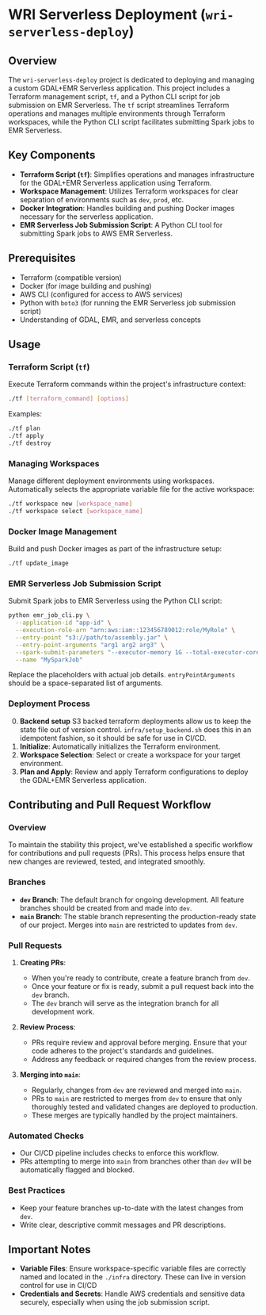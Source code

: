 # WRI Serverless Deployment (`wri-serverless-deploy`)

## Overview

The `wri-serverless-deploy` project is dedicated to deploying and managing a custom GDAL+EMR Serverless application. This project includes a Terraform management script, `tf`, and a Python CLI script for job submission on EMR Serverless. The `tf` script streamlines Terraform operations and manages multiple environments through Terraform workspaces, while the Python CLI script facilitates submitting Spark jobs to EMR Serverless.

## Key Components

- **Terraform Script (`tf`)**: Simplifies operations and manages infrastructure for the GDAL+EMR Serverless application using Terraform.
- **Workspace Management**: Utilizes Terraform workspaces for clear separation of environments such as `dev`, `prod`, etc.
- **Docker Integration**: Handles building and pushing Docker images necessary for the serverless application.
- **EMR Serverless Job Submission Script**: A Python CLI tool for submitting Spark jobs to AWS EMR Serverless.

## Prerequisites

- Terraform (compatible version)
- Docker (for image building and pushing)
- AWS CLI (configured for access to AWS services)
- Python with `boto3` (for running the EMR Serverless job submission script)
- Understanding of GDAL, EMR, and serverless concepts

## Usage

### Terraform Script (`tf`)

Execute Terraform commands within the project's infrastructure context:

```bash
./tf [terraform_command] [options]
```

Examples:

```bash
./tf plan
./tf apply
./tf destroy
```

### Managing Workspaces

Manage different deployment environments using workspaces. Automatically selects the appropriate variable file for the active workspace:

```bash
./tf workspace new [workspace_name]
./tf workspace select [workspace_name]
```

### Docker Image Management

Build and push Docker images as part of the infrastructure setup:

```bash
./tf update_image
```

### EMR Serverless Job Submission Script

Submit Spark jobs to EMR Serverless using the Python CLI script:

```bash
python emr_job_cli.py \
  --application-id "app-id" \
  --execution-role-arn "arn:aws:iam::123456789012:role/MyRole" \
  --entry-point "s3://path/to/assembly.jar" \
  --entry-point-arguments "arg1 arg2 arg3" \
  --spark-submit-parameters "--executor-memory 1G --total-executor-cores 2" \
  --name "MySparkJob"
```

Replace the placeholders with actual job details. `entryPointArguments` should be a space-separated list of arguments.

### Deployment Process

0. **Backend setup** S3 backed terraform deployments allow us to keep the state file out of version control. `infra/setup_backend.sh` does this in an idempotent fashion, so it should be safe for use in CI/CD.
1. **Initialize**: Automatically initializes the Terraform environment.
2. **Workspace Selection**: Select or create a workspace for your target environment.
3. **Plan and Apply**: Review and apply Terraform configurations to deploy the GDAL+EMR Serverless application.

## Contributing and Pull Request Workflow

### Overview

To maintain the stability this project, we've established a specific workflow for contributions and pull requests (PRs). This process helps ensure that new changes are reviewed, tested, and integrated smoothly.

### Branches

- **`dev` Branch**: The default branch for ongoing development. All feature branches should be created from and made into `dev`.
- **`main` Branch**: The stable branch representing the production-ready state of our project. Merges into `main` are restricted to updates from `dev`.

### Pull Requests

1. **Creating PRs**:
   - When you're ready to contribute, create a feature branch from `dev`.
   - Once your feature or fix is ready, submit a pull request back into the `dev` branch.
   - The `dev` branch will serve as the integration branch for all development work.

2. **Review Process**:
   - PRs require review and approval before merging. Ensure that your code adheres to the project's standards and guidelines.
   - Address any feedback or required changes from the review process.

3. **Merging into `main`**:
   - Regularly, changes from `dev` are reviewed and merged into `main`.
   - PRs to `main` are restricted to merges from `dev` to ensure that only thoroughly tested and validated changes are deployed to production.
   - These merges are typically handled by the project maintainers.

### Automated Checks

- Our CI/CD pipeline includes checks to enforce this workflow.
- PRs attempting to merge into `main` from branches other than `dev` will be automatically flagged and blocked.

### Best Practices

- Keep your feature branches up-to-date with the latest changes from `dev`.
- Write clear, descriptive commit messages and PR descriptions.

## Important Notes

- **Variable Files**: Ensure workspace-specific variable files are correctly named and located in the `./infra` directory. These can live in version control for use in CI/CD
- **Credentials and Secrets**: Handle AWS credentials and sensitive data securely, especially when using the job submission script.
